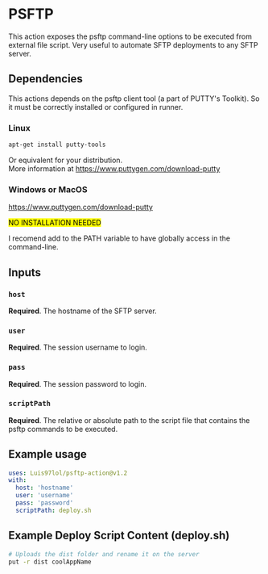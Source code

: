 # PSFTP

This action exposes the psftp command-line options to be executed from external file script. Very useful to automate SFTP deployments to any SFTP server.

## Dependencies

This actions depends on the psftp client tool (a part of PUTTY's Toolkit). So it must be correctly installed or configured in runner.

### Linux

```bash
apt-get install putty-tools
```
Or equivalent for your distribution.  
More information at https://www.puttygen.com/download-putty

### Windows or MacOS

https://www.puttygen.com/download-putty

<mark>NO INSTALLATION NEEDED<mark>

I recomend add to the PATH variable to have globally access in the command-line.


## Inputs

### `host`

**Required**. The hostname of the SFTP server.

### `user`

**Required**. The session username to login.

### `pass`

**Required**. The session password to login.

### `scriptPath`

**Required**. The relative or absolute path to the script file that contains the psftp commands to be executed.

## Example usage

```yml
uses: Luis97lol/psftp-action@v1.2
with:
  host: 'hostname'
  user: 'username'
  pass: 'password'
  scriptPath: deploy.sh
```
## Example Deploy Script Content (deploy.sh)

```bash
# Uploads the dist folder and rename it on the server
put -r dist coolAppName
```
